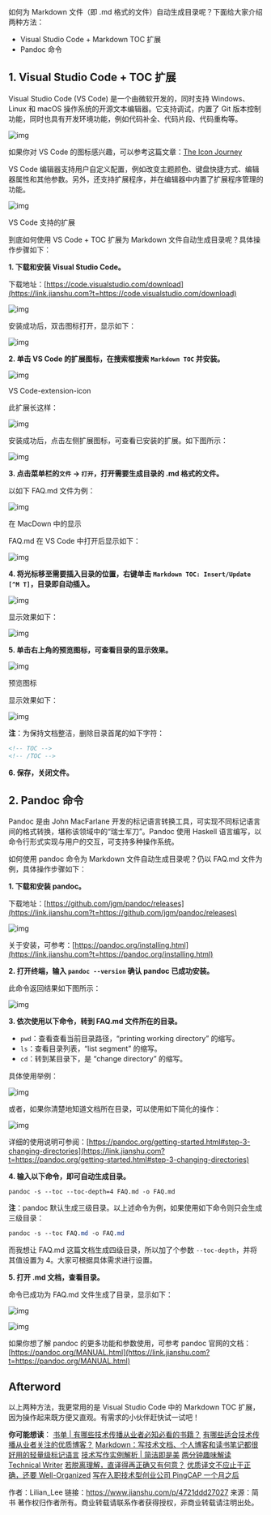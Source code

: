 如何为 Markdown 文件（即 .md 格式的文件）自动生成目录呢？下面给大家介绍两种方法：

- Visual Studio Code + Markdown TOC 扩展
- Pandoc 命令

## 1. Visual Studio Code + TOC 扩展

Visual Studio Code (VS Code) 是一个由微软开发的，同时支持 Windows、Linux 和 macOS 操作系统的开源文本编辑器。它支持调试，内置了 Git 版本控制功能，同时也具有开发环境功能，例如代码补全、代码片段、代码重构等。

![img](https:////upload-images.jianshu.io/upload_images/4193138-0ac91713edb6a4a7.png?imageMogr2/auto-orient/strip|imageView2/2/w/394/format/webp)

如果你对 VS Code 的图标感兴趣，可以参考这篇文章：[The Icon Journey](https://link.jianshu.com?t=https://code.visualstudio.com/blogs/2017/10/24/theicon)

VS Code 编辑器支持用户自定义配置，例如改变主题颜色、键盘快捷方式、编辑器属性和其他参数。另外，还支持扩展程序，并在编辑器中内置了扩展程序管理的功能。

![img](https:////upload-images.jianshu.io/upload_images/4193138-808b6d9522cf7aa7.png?imageMogr2/auto-orient/strip|imageView2/2/w/1200/format/webp)

VS Code 支持的扩展

到底如何使用 VS Code + TOC 扩展为 Markdown 文件自动生成目录呢？具体操作步骤如下：

**1. 下载和安装 Visual Studio Code。**

下载地址：[https://code.visualstudio.com/download](https://link.jianshu.com?t=https://code.visualstudio.com/download)

![img](https:////upload-images.jianshu.io/upload_images/4193138-adf8bd3f917865d5.png?imageMogr2/auto-orient/strip|imageView2/2/w/1200/format/webp)

安装成功后，双击图标打开，显示如下：

![img](https:////upload-images.jianshu.io/upload_images/4193138-aa57e1ffcda43de6.png?imageMogr2/auto-orient/strip|imageView2/2/w/1200/format/webp)

**2. 单击 VS Code 的扩展图标，在搜索框搜索 `Markdown TOC` 并安装。**

![img](https:////upload-images.jianshu.io/upload_images/4193138-4a0a4677160544ca.png?imageMogr2/auto-orient/strip|imageView2/2/w/1068/format/webp)

VS Code-extension-icon

此扩展长这样：

![img](https:////upload-images.jianshu.io/upload_images/4193138-0b1ed79270f50f69.jpeg?imageMogr2/auto-orient/strip|imageView2/2/w/1200/format/webp)

安装成功后，点击左侧扩展图标，可查看已安装的扩展。如下图所示：

![img](https:////upload-images.jianshu.io/upload_images/4193138-573abb69a55ea00d.png?imageMogr2/auto-orient/strip|imageView2/2/w/1164/format/webp)

**3. 点击菜单栏的`文件` -> `打开`，打开需要生成目录的 .md 格式的文件。**

以如下 FAQ.md 文件为例：

![img](https:////upload-images.jianshu.io/upload_images/4193138-d9622a30fc7fb945.png?imageMogr2/auto-orient/strip|imageView2/2/w/1200/format/webp)

在 MacDown 中的显示

FAQ.md 在 VS Code 中打开后显示如下：

![img](https:////upload-images.jianshu.io/upload_images/4193138-4e260f07c5e684e3.png?imageMogr2/auto-orient/strip|imageView2/2/w/1200/format/webp)

**4. 将光标移至需要插入目录的位置，右键单击 `Markdown TOC: Insert/Update [^M T]`，目录即自动插入。**

![img](https:////upload-images.jianshu.io/upload_images/4193138-19b7614fb5a36539.png?imageMogr2/auto-orient/strip|imageView2/2/w/1084/format/webp)

显示效果如下：

![img](https:////upload-images.jianshu.io/upload_images/4193138-287a411dcc2e1531.png?imageMogr2/auto-orient/strip|imageView2/2/w/1200/format/webp)

**5. 单击右上角的预览图标，可查看目录的显示效果。**

![img](https:////upload-images.jianshu.io/upload_images/4193138-e2b03fb3eae3af53.png?imageMogr2/auto-orient/strip|imageView2/2/w/1200/format/webp)

预览图标

显示效果如下：

![img](https:////upload-images.jianshu.io/upload_images/4193138-58839acb24f70530.png?imageMogr2/auto-orient/strip|imageView2/2/w/1200/format/webp)

**注**：为保持文档整洁，删除目录首尾的如下字符：



```xml
<!-- TOC -->
<!-- /TOC -->
```

**6. 保存，关闭文件。**

## 2. Pandoc 命令

Pandoc 是由 John MacFarlane 开发的标记语言转换工具，可实现不同标记语言间的格式转换，堪称该领域中的“瑞士军刀”。Pandoc 使用 Haskell 语言编写，以命令行形式实现与用户的交互，可支持多种操作系统。

如何使用 pandoc 命令为 Markdown 文件自动生成目录呢？仍以 FAQ.md 文件为例，具体操作步骤如下：

**1. 下载和安装 pandoc。**

下载地址：[https://github.com/jgm/pandoc/releases](https://link.jianshu.com?t=https://github.com/jgm/pandoc/releases)

![img](https:////upload-images.jianshu.io/upload_images/4193138-75dce2d059f24a58.png?imageMogr2/auto-orient/strip|imageView2/2/w/1174/format/webp)

关于安装，可参考：[https://pandoc.org/installing.html](https://link.jianshu.com?t=https://pandoc.org/installing.html)

**2. 打开终端，输入 `pandoc --version` 确认 pandoc 已成功安装。**

此命令返回结果如下图所示：

![img](https:////upload-images.jianshu.io/upload_images/4193138-f1af4e369696683f.jpeg?imageMogr2/auto-orient/strip|imageView2/2/w/1140/format/webp)

**3. 依次使用以下命令，转到 FAQ.md 文件所在的目录。**

- `pwd`：查看查看当前目录路径，“printing working directory” 的缩写。
- `ls`：查看目录列表，“list segment” 的缩写。
- `cd`：转到某目录下，是 “change directory” 的缩写。

具体使用举例：

![img](https:////upload-images.jianshu.io/upload_images/4193138-bf094c03870a92c7.png?imageMogr2/auto-orient/strip|imageView2/2/w/1140/format/webp)

或者，如果你清楚地知道文档所在目录，可以使用如下简化的操作：

![img](https:////upload-images.jianshu.io/upload_images/4193138-b1d313c2b3eddf9e.jpeg?imageMogr2/auto-orient/strip|imageView2/2/w/806/format/webp)

详细的使用说明可参阅：[https://pandoc.org/getting-started.html#step-3-changing-directories](https://link.jianshu.com?t=https://pandoc.org/getting-started.html#step-3-changing-directories)

**4. 输入以下命令，即可自动生成目录。**



```undefined
pandoc -s --toc --toc-depth=4 FAQ.md -o FAQ.md
```

**注**：pandoc 默认生成三级目录。以上述命令为例，如果使用如下命令则只会生成三级目录：



```css
pandoc -s --toc FAQ.md -o FAQ.md
```

而我想让 FAQ.md 这篇文档生成四级目录，所以加了个参数 `--toc-depth`，并将其值设置为 4。大家可根据具体需求进行设置。

**5. 打开 .md 文档，查看目录。**

命令已成功为 FAQ.md 文件生成了目录，显示如下：

![img](https:////upload-images.jianshu.io/upload_images/4193138-e309f080f21841f6.png?imageMogr2/auto-orient/strip|imageView2/2/w/1200/format/webp)

![img](https:////upload-images.jianshu.io/upload_images/4193138-d99498300462f4f5.png?imageMogr2/auto-orient/strip|imageView2/2/w/1180/format/webp)

如果你想了解 pandoc 的更多功能和参数使用，可参考 pandoc 官网的文档：[https://pandoc.org/MANUAL.html](https://link.jianshu.com?t=https://pandoc.org/MANUAL.html)

## Afterword

以上两种方法，我更常用的是 Visual Studio Code 中的 Markdown TOC 扩展，因为操作起来既方便又直观。有需求的小伙伴赶快试一试吧！

**你可能想读**：
 [书单 | 有哪些技术传播从业者必知必看的书籍？](https://link.jianshu.com?t=http://mp.weixin.qq.com/s/Fsw8ULRea_R_7pN6j_yyNQ)
 [有哪些适合技术传播从业者关注的优质博客？](https://link.jianshu.com?t=http://mp.weixin.qq.com/s/X9f2GpJB4HZKnuzTi331qA)
 [Markdown：写技术文档、个人博客和读书笔记都很好用的轻量级标记语言](https://link.jianshu.com?t=http://mp.weixin.qq.com/s/FZYB4DbQZLTABUUUjM2e6Q)
 [技术写作实例解析 | 简洁即是美](https://link.jianshu.com?t=http://mp.weixin.qq.com/s/uBMM_CZ6ZdYz5aEWMZS0Uw)
 [两分钟趣味解读 Technical Writer](https://link.jianshu.com?t=http://mp.weixin.qq.com/s/pJa4RMc6HmWJBorDej3oMw)
 [若脱离理解，直译得再正确又有何意？](https://link.jianshu.com?t=http://mp.weixin.qq.com/s/4TucqWn4QS3IlfQ0v0J9aw)
 [优质译文不应止于正确，还要 Well-Organized](https://link.jianshu.com?t=http://mp.weixin.qq.com/s/7uZNVw60Nkx2hIJioymMlA)
 [写在入职技术型创业公司 PingCAP 一个月之后](https://link.jianshu.com?t=http://mp.weixin.qq.com/s/cAW8gaM7mUKH4uZWW81IcQ)



作者：Lilian_Lee
链接：https://www.jianshu.com/p/4721ddd27027
来源：简书
著作权归作者所有。商业转载请联系作者获得授权，非商业转载请注明出处。